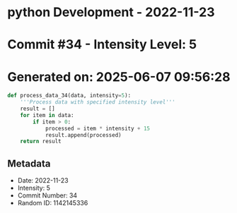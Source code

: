 ﻿# python Development - 2022-11-23
# Commit #34 - Intensity Level: 5
# Generated on: 2025-06-07 09:56:28
```python
def process_data_34(data, intensity=5):
    '''Process data with specified intensity level'''
    result = []
    for item in data:
        if item > 0:
            processed = item * intensity + 15
            result.append(processed)
    return result
```
## Metadata
- Date: 2022-11-23
- Intensity: 5
- Commit Number: 34
- Random ID: 1142145336
